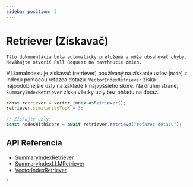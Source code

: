 ```yaml
---
sidebar_position: 5
---
```


# Retriever (Získavač)

`Táto dokumentácia bola automaticky preložená a môže obsahovať chyby. Neváhajte otvoriť Pull Request na navrhnutie zmien.`

V LlamaIndexu je získavač (retriever) používaný na získanie uzlov (`Node`) z indexu pomocou reťazca dotazu. `VectorIndexRetriever` získa najpodobnejšie uzly na základe k najvyššieho skóre. Na druhej strane, `SummaryIndexRetriever` získa všetky uzly bez ohľadu na dotaz.

```typescript
const retriever = vector_index.asRetriever();
retriever.similarityTopK = 3;

// Získajte uzly!
const nodesWithScore = await retriever.retrieve("reťazec dotazu");
```

## API Referencia

- [SummaryIndexRetriever](../../api/classes/SummaryIndexRetriever.md)
- [SummaryIndexLLMRetriever](../../api/classes/SummaryIndexLLMRetriever.md)
- [VectorIndexRetriever](../../api/classes/VectorIndexRetriever.md)

"
